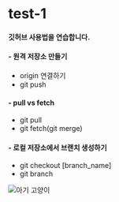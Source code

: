 # test-1
#### 깃허브 사용법을 연습합니다.

#### - 원격 저장소 만들기
  - origin 연결하기
  - git push
#### - pull vs fetch
  - git pull
  - git fetch(git merge)
#### - 로컬 저장소에서 브랜치 생성하기
  - git checkout [branch_name]
  - git branch

![아기 고양이](./images/cat-323262_1920.jpg)
